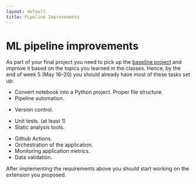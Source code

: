 ```yaml
---
layout: default
title: Pipeline Improvements
---
```


# ML pipeline improvements

As part of your final project you need to pick up the [baseline project] and improve it based on the topics you learned in the classes.
Hence, by the end of week 5 (May 16–20) you should already have most of these tasks set up:

- Convert notebook into a Python project. Proper file structure.
- Pipeline automation.
<!-- - DVC -->
- Version control.
<!-- - Git + DVC -->
- Unit tests. (at least 1)
- Static analysis tools.
<!-- - pylint, dsslinter, mllint -->
- Github Actions.
- Orchestration of the application.
- Monitoring application metrics.
- Data validation.

After implementing the requirements above you should start working on the extension you proposed.

[baseline project]: https://github.com/luiscruz/remla-baseline-project
